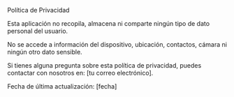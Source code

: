 Política de Privacidad

Esta aplicación no recopila, almacena ni comparte ningún tipo de dato personal del usuario.

No se accede a información del dispositivo, ubicación, contactos, cámara ni ningún otro dato sensible.

Si tienes alguna pregunta sobre esta política de privacidad, puedes contactar con nosotros en: [tu correo electrónico].

Fecha de última actualización: [fecha]
